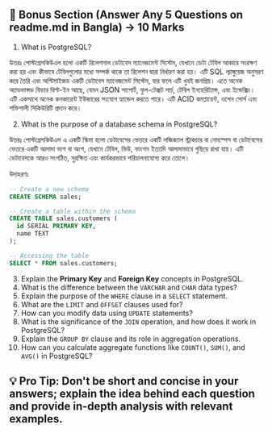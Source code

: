 
## **📂 Bonus Section (Answer Any 5 Questions on readme.md in Bangla) → 10 Marks**


1. What is PostgreSQL?

উত্তরঃ পোস্টগ্রেসকিউএল হলো একটি রিলেশনাল ডেটাবেস ম্যানেজমেন্ট সিস্টেম, যেখানে ডেটা টেবিল আকারে সংরক্ষণ করা হয় এবং কীভাবে টেবিলগুলোর মধ্যে সম্পর্ক থাকে তা রিলেশন দ্বারা নির্ধারণ করা হয়। এটি SQL ল্যাঙ্গুয়েজ অনুসরণ করে তৈরি এবং অপ্টিমাইজড একটি ডেটাবেস ম্যানেজমেন্ট সিস্টেম, যার ফলে এটি খুবই জনপ্রিয়। এতে অনেক অ্যাডভান্সড ফিচার বিল্ট-ইন আছে, যেমন JSON সাপোর্ট, ফুল-টেক্সট সার্চ, টেবিল ইনহেরিট্যান্স, এবং ইন্ডেক্সিং। এটি একসাথে অনেক কনকারেন্ট ইউজারের সংযোগ হ্যান্ডেল করতে পারে। এটি ACID কমপ্লায়েন্ট, ওপেন সোর্স এবং শক্তিশালী সিকিউরিটি প্রদান করে।

2. What is the purpose of a database schema in PostgreSQL?

উত্তরঃ পোস্টগ্রেসকিউএল এ একটি স্কিমা হলো ডেটাবেসের ভেতরে একটি লজিক্যাল স্ট্রাকচার বা নেমস্পেস বা ডেটাবেসের ভেতরে একটি আলাদা ভাগ বা অংশ, যেখানে টেবিল, ভিউ, ফাংশন ইত্যাদি আলাদাভাবে গুছিয়ে রাখা যায়। 
এটি ডেটাবেসকে আরও সংগঠিত, সুরক্ষিত এবং কার্যকরভাবে পরিচালনাযোগ্য করে তোলে।

উদাহরণঃ

```sql
-- Create a new schema
CREATE SCHEMA sales;

-- Create a table within the schema
CREATE TABLE sales.customers (
  id SERIAL PRIMARY KEY,
  name TEXT
);

-- Accessing the table
SELECT * FROM sales.customers;
```

3. Explain the **Primary Key** and **Foreign Key** concepts in PostgreSQL.
4. What is the difference between the `VARCHAR` and `CHAR` data types?
5. Explain the purpose of the `WHERE` clause in a `SELECT` statement.
6. What are the `LIMIT` and `OFFSET` clauses used for?
7. How can you modify data using `UPDATE` statements?
8. What is the significance of the `JOIN` operation, and how does it work in PostgreSQL?
9. Explain the `GROUP BY` clause and its role in aggregation operations.
10. How can you calculate aggregate functions like `COUNT()`, `SUM()`, and `AVG()` in PostgreSQL?

💡 Pro Tip: Don't be short and concise in your answers; explain the idea behind each question and provide in-depth analysis with relevant examples.
---
